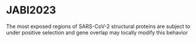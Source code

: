 # JABI2023
The most exposed regions of SARS-CoV-2 structural proteins are subject to under positive selection and gene overlap may locally modify this behavior
